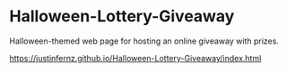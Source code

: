 # Halloween-Lottery-Giveaway
Halloween-themed web page for hosting an online giveaway with prizes.

https://justinfernz.github.io/Halloween-Lottery-Giveaway/index.html
